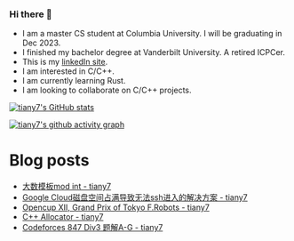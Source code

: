 ### Hi there 👋
- I am a master CS student at Columbia University. I will be graduating in Dec 2023.
- I finished my bachelor degree at Vanderbilt University. A retired ICPCer.
- This is my [linkedIn site](https://www.linkedin.com/in/yuanhan-tian-02729117a/).
- I am interested in C/C++.
- I am currently learning Rust.
- I am looking to collaborate on C/C++ projects.

[![tiany7's GitHub stats](https://github-readme-stats.vercel.app/api?username=tiany7)](https://github.com/anuraghazra/github-readme-stats)

[![tiany7's github activity graph](https://github-readme-activity-graph.cyclic.app/graph?username=tiany7&theme=dracula&bg_color=FFFFFF&color=000000&line=87CEEB)](https://github.com/ashutosh00710/github-readme-activity-graph)

# Blog posts
<!-- BLOG-POST-LIST:START -->
- [大数模板mod int - tiany7](https://www.cnblogs.com/tiany7/p/17471164.html)
- [Google Cloud磁盘空间占满导致无法ssh进入的解决方案 - tiany7](https://www.cnblogs.com/tiany7/p/17348881.html)
- [Opencup XII, Grand Prix of Tokyo F.Robots - tiany7](https://www.cnblogs.com/tiany7/p/17344763.html)
- [C++ Allocator - tiany7](https://www.cnblogs.com/tiany7/p/17299864.html)
- [Codeforces 847 Div3 题解A-G - tiany7](https://www.cnblogs.com/tiany7/p/17299765.html)
<!-- BLOG-POST-LIST:END -->

